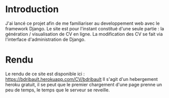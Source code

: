 # Introduction
J'ai lancé ce projet afin de me familiariser au developpement web avec le framework Django.
Le site est pour l'instant constitué d'une seule partie : la génération / visualisation de CV en ligne.
La modification des CV se fait via l'interface d'administration de Django.


# Rendu
Le rendu de ce site est disponible ici : https://bdribault.herokuapp.com/CV/bdribault
Il s'agit d'un hebergement heroku gratuit, il se peut que le premier chargement d'une page prenne un peu de temps, le temps que le serveur se reveille.
